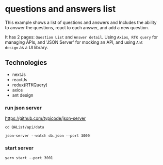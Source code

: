 # questions and answers list

This example shows a list of questions and answers and Includes the ability to answer the questions, react to each answer, and add a new question.

It has 2 pages: `Question List` and `Answer detail`. Using `Axios`,` RTK query` for managing APIs, and 'JSON Server' for mocking an API, and using `Ant design` as a UI library.

## Technologies

* nextJs
* reactJs
* redux(RTKQuery)
* axios
* ant design

### run json server
https://github.com/typicode/json-server

```
cd QAList/api/data

json-server --watch db.json --port 3000
```
### start server
```
yarn start --port 3001
```